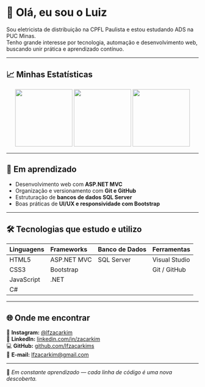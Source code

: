 # 👋 Olá, eu sou o Luiz

Sou eletricista de distribuição na CPFL Paulista e estou estudando ADS na PUC Minas.  
Tenho grande interesse por tecnologia, automação e desenvolvimento web, buscando unir prática e aprendizado contínuo.  

---

## 📈 Minhas Estatísticas

<div align="center">
  <img src="https://github-readme-stats.vercel.app/api?username=lfzacarkims&theme=tokyonight&show_icons=true&hide_border=true&count_private=true" height="150"/>
  <img src="https://github-readme-streak-stats.herokuapp.com/?user=lfzacarkims&theme=tokyonight&hide_border=true" height="150"/>
  <img src="https://github-readme-stats.vercel.app/api/top-langs/?username=lfzacarkims&theme=tokyonight&show_icons=true&hide_border=true&layout=compact" height="150"/>
</div>

---

## 🧠 Em aprendizado

- Desenvolvimento web com **ASP.NET MVC**
- Organização e versionamento com **Git e GitHub**
- Estruturação de **bancos de dados SQL Server**
- Boas práticas de **UI/UX e responsividade com Bootstrap**

---

## 🛠️ Tecnologias que estudo e utilizo

| Linguagens | Frameworks | Banco de Dados | Ferramentas |
|:--|:--|:--|:--|
| HTML5 | ASP.NET MVC | SQL Server | Visual Studio |
| CSS3 | Bootstrap |  | Git / GitHub |
| JavaScript | .NET |  |  |
| C# |  |  |  |

---

## 🌐 Onde me encontrar

📸 **Instagram:** [@lfzacarkim](https://instagram.com/lfzacarkim)  
💼 **LinkedIn:** [linkedin.com/in/zacarkim](https://linkedin.com/in/zacarkim)  
💻 **GitHub:** [github.com/lfzacarkims](https://github.com/lfzacarkims)  
📧 **E-mail:** [lfzacarkim@gmail.com](mailto:lfzacarkim@gmail.com)

---

🧭 *Em constante aprendizado — cada linha de código é uma nova descoberta.*
